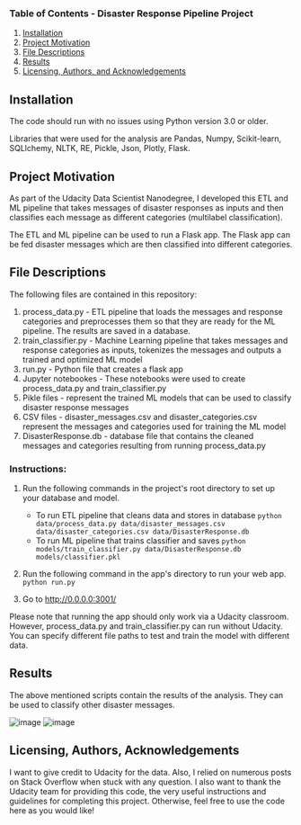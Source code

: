 ### Table of Contents - Disaster Response Pipeline Project

1. [Installation](#installation)
2. [Project Motivation](#motivation)
3. [File Descriptions](#files)
4. [Results](#results)
5. [Licensing, Authors, and Acknowledgements](#licensing)

## Installation <a name="installation"></a>

The code should run with no issues using Python version 3.0 or older.

Libraries that were used for the analysis are Pandas, Numpy, Scikit-learn, SQLlchemy, NLTK, RE, Pickle, Json, Plotly, Flask.


## Project Motivation<a name="motivation"></a>

As part of the Udacity Data Scientist Nanodegree, I developed this ETL and ML pipeline that takes messages of disaster responses as inputs and then classifies each message as different categories (multilabel classification).

The ETL and ML pipeline can be used to run a Flask app. The Flask app can be fed disaster messages which are then classified into different categories. 


## File Descriptions <a name="files"></a>

The following files are contained in this repository:
1. process_data.py - ETL pipeline that loads the messages and response categories and preprocesses them so that they are ready for the ML pipeline. The results are saved in a database. 
2. train_classifier.py - Machine Learning pipeline that takes messages and response categories as inputs, tokenizes the messages and outputs a trained and optimized ML model
3. run.py - Python file that creates a flask app
4. Jupyter notebookes - These notebooks were used to create process_data.py and train_classifier.py
5. Pikle files - represent the trained ML models that can be used to classify disaster response messages
6. CSV files - disaster_messages.csv and disaster_categories.csv represent the messages and categories used for training the ML model
7. DisasterResponse.db - database file that contains the cleaned messages and categories resulting from running process_data.py


### Instructions:
1. Run the following commands in the project's root directory to set up your database and model.

    - To run ETL pipeline that cleans data and stores in database
        `python data/process_data.py data/disaster_messages.csv data/disaster_categories.csv data/DisasterResponse.db`
    - To run ML pipeline that trains classifier and saves
        `python models/train_classifier.py data/DisasterResponse.db models/classifier.pkl`

2. Run the following command in the app's directory to run your web app.
    `python run.py`

3. Go to http://0.0.0.0:3001/

Please note that running the app should only work via a Udacity classroom.
However, process_data.py and train_classifier.py can run without Udacity. You can specify different file paths to test and train the model with different data.

## Results<a name="results"></a>

The above mentioned scripts contain the results of the analysis. They can be used to classify other disaster messages.

![image](https://user-images.githubusercontent.com/62476751/124501862-9fd71900-ddc2-11eb-9469-fd5ec2d5e830.png)
![image](https://user-images.githubusercontent.com/62476751/124501955-ce54f400-ddc2-11eb-8a5c-22ef1f5ff82f.png)


## Licensing, Authors, Acknowledgements<a name="licensing"></a>

I want to give credit to Udacity for the data. Also, I relied on numerous posts on Stack Overflow when stuck with any question. 
I also want to thank the Udacity team for providing this code, the very useful instructions and guidelines for completing this project. 
Otherwise, feel free to use the code here as you would like!


